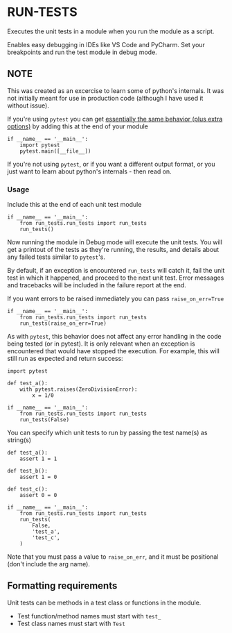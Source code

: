 
# RUN-TESTS

Executes the unit tests in a module when you run the module as a script.

Enables easy debugging in IDEs like VS Code and PyCharm. Set your breakpoints and run the test module in debug mode.

## **NOTE**

This was created as an excercise to learn some of python's internals. It was not initially meant for use in production code (although I have used it without issue). 

If you're using `pytest` you can get [essentially the same behavior (plus extra options)](https://docs.pytest.org/en/7.1.x/how-to/usage.html#calling-pytest-from-python-code) by adding this at the end of your module

    if __name__ == '__main__':
        import pytest
        pytest.main([__file__])

If you're not using `pytest`, or if you want a different output format, or you just want to learn about python's internals - then read on.


### Usage

Include this at the end of each unit test module

    if __name__ == '__main__':
        from run_tests.run_tests import run_tests
        run_tests()


Now running the module in Debug mode will execute the unit tests. You will get a printout of the tests as they're running, the results, and details about any failed tests similar to `pytest`'s.

By default, if an exception is encountered `run_tests` will catch it, fail the unit test in which it happened, and proceed to the next unit test. Error messages and tracebacks will be included in the failure report at the end. 

If you want errors to be raised immediately you can pass `raise_on_err=True`

    if __name__ == '__main__':
        from run_tests.run_tests import run_tests
        run_tests(raise_on_err=True)


As with `pytest`, this behavior does not affect any error handling in the code being tested (or in pytest). It is only relevant when an exception is encountered that would have stopped the execution. For example, this will still run as expected and return success:

    import pytest

    def test_a():
        with pytest.raises(ZeroDivisionError):
            x = 1/0 

    if __name__ == '__main__':
        from run_tests.run_tests import run_tests
        run_tests(False)


You can specify which unit tests to run by passing the test name(s) as string(s)

    def test_a():
        assert 1 = 1 

    def test_b():
        assert 1 = 0

    def test_c():
        assert 0 = 0

    if __name__ == '__main__':
        from run_tests.run_tests import run_tests
        run_tests(
            False,
            'test_a',
            'test_c',
        )   

Note that you must pass a value to `raise_on_err`, and it must be positional (don't include the arg name).


## Formatting requirements

Unit tests can be methods in a test class or functions in the module.

- Test function/method names must start with `test_`
- Test class names must start with `Test`

